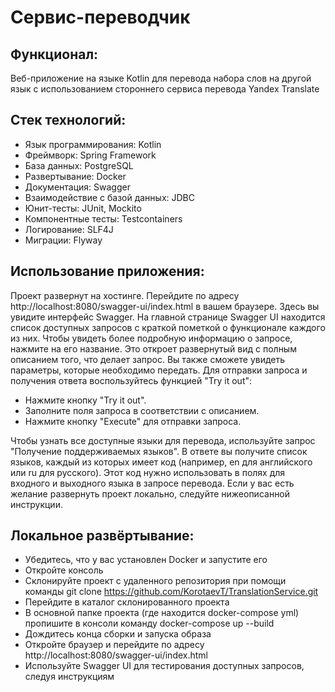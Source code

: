 # Сервис-переводчик

## Функционал: 

Веб-приложение на языке Kotlin для перевода набора слов на другой язык с использованием стороннего сервиса перевода Yandex Translate

## Стек технологий:
- Язык программирования: Kotlin
- Фреймворк: Spring Framework
- База данных: PostgreSQL
- Развертывание: Docker
- Документация: Swagger
- Взаимодействие с базой данных: JDBC
- Юнит-тесты: JUnit, Mockito
- Компонентные тесты: Testcontainers
- Логирование: SLF4J
- Миграции: Flyway

## Использование приложения:
Проект развернут на хостинге. Перейдите по адресу http://localhost:8080/swagger-ui/index.html в вашем браузере. Здесь вы увидите интерфейс Swagger.
На главной странице Swagger UI находится список доступных запросов с краткой пометкой о функционале каждого из них.
Чтобы увидеть более подробную информацию о запросе, нажмите на его название. Это откроет развернутый вид с полным описанием того, что делает запрос. Вы также сможете увидеть параметры, которые необходимо передать.
Для отправки запроса и получения ответа воспользуйтесь функцией "Try it out":
- Нажмите кнопку "Try it out".
- Заполните поля запроса в соответствии с описанием.
- Нажмите кнопку "Execute" для отправки запроса.

Чтобы узнать все доступные языки для перевода, используйте запрос "Получение поддерживаемых языков". В ответе вы получите список языков, каждый из которых имеет код (например, en для английского или ru для русского). Этот код нужно использовать в полях для входного и выходного языка в запросе перевода.
Если у вас есть желание развернуть проект локально, следуйте нижеописанной инструкции.

## Локальное развёртывание:
- Убедитесь, что у вас установлен Docker и запустите его
- Откройте консоль
- Склонируйте проект с удаленного репозитория при помощи команды git clone https://github.com/KorotaevT/TranslationService.git
- Перейдите в каталог склонированного проекта
- В основной папке проекта (где находится docker-compose yml) пропишите в консоли команду docker-compose up --build
- Дождитесь конца сборки и запуска образа
- Откройте браузер и перейдите по адресу http://localhost:8080/swagger-ui/index.html
- Используйте Swagger UI для тестирования доступных запросов, следуя инструкциям
